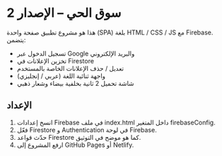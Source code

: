 # سوق الحي – الإصدار 2

هذا هو مشروع تطبيق صفحة واحدة (SPA) بلغة HTML / CSS / JS مع Firebase.
يتضمن:
- تسجيل الدخول عبر Google والبريد الإلكتروني
- تخزين الإعلانات في Firestore
- تعديل / حذف الإعلانات الخاصة بالمستخدم
- واجهة ثنائية اللغة (عربي / إنجليزي)
- شاشة تحميل 2 ثانية بخلفية بيضاء وشعار ذهبي

## الإعداد
1. انسخ إعدادات Firebase في ملف index.html داخل المتغير firebaseConfig.
2. فعّل Firestore و Authentication في لوحة Firebase.
3. حدّث قواعد Firestore كما هو موضح في التوثيق.
4. ارفع المشروع إلى GitHub Pages أو Netlify.

